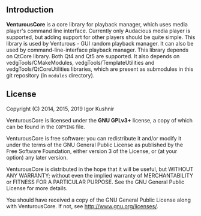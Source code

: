 ## Introduction

<b>VenturousCore</b> is a core library for playback manager, which uses
media player's command line interface.
Currently only Audacious media player is supported, but adding support for
other players should be quite simple.
This library is used by Venturous - GUI random playback manager.
It can also be used by command-line-interface playback manager.
This library depends on QtCore library. Both Qt4 and Qt5 are supported.
It also depends on vedgTools/CMakeModules, vedgTools/TemplateUtilities and
vedgTools/QtCoreUtilities libraries, which are present as submodules in this
git repository (in `modules` directory).

## License

Copyright (C) 2014, 2015, 2019 Igor Kushnir <igorkuo AT Google mail>

VenturousCore is licensed under the <b>GNU GPLv3+</b> license,
a copy of which can be found in the `COPYING` file.

VenturousCore is free software: you can redistribute it and/or
modify it under the terms of the GNU General Public License as published by
the Free Software Foundation, either version 3 of the License, or
(at your option) any later version.

VenturousCore is distributed in the hope that it will be useful,
but WITHOUT ANY WARRANTY; without even the implied warranty of
MERCHANTABILITY or FITNESS FOR A PARTICULAR PURPOSE.  See the
GNU General Public License for more details.

You should have received a copy of the GNU General Public License along with
VenturousCore.  If not, see <http://www.gnu.org/licenses/>.
